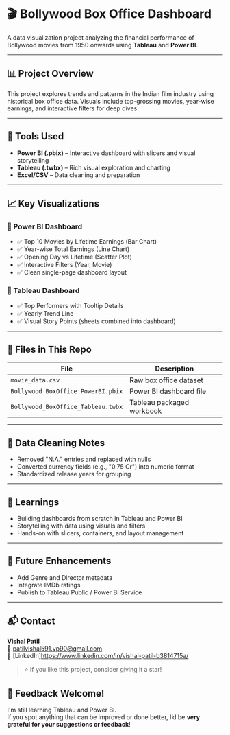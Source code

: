 # 🎬 Bollywood Box Office Dashboard

A data visualization project analyzing the financial performance of Bollywood movies from 1950 onwards using **Tableau** and **Power BI**.

---

## 📊 Project Overview

This project explores trends and patterns in the Indian film industry using historical box office data. Visuals include top-grossing movies, year-wise earnings, and interactive filters for deep dives.

---

## 🧩 Tools Used

- **Power BI (.pbix)** – Interactive dashboard with slicers and visual storytelling  
- **Tableau (.twbx)** – Rich visual exploration and charting  
- **Excel/CSV** – Data cleaning and preparation

---

## 📈 Key Visualizations

### 🔹 Power BI Dashboard
- ✅ Top 10 Movies by Lifetime Earnings (Bar Chart)
- ✅ Year-wise Total Earnings (Line Chart)
- ✅ Opening Day vs Lifetime (Scatter Plot)
- ✅ Interactive Filters (Year, Movie)
- ✅ Clean single-page dashboard layout

### 🔹 Tableau Dashboard
- ✅ Top Performers with Tooltip Details
- ✅ Yearly Trend Line
- ✅ Visual Story Points (sheets combined into dashboard)

---

## 📂 Files in This Repo

| File | Description |
|------|-------------|
| `movie_data.csv` | Raw box office dataset |
| `Bollywood_BoxOffice_PowerBI.pbix` | Power BI dashboard file |
| `Bollywood_BoxOffice_Tableau.twbx` | Tableau packaged workbook |

---

## 🧼 Data Cleaning Notes

- Removed "N.A." entries and replaced with nulls
- Converted currency fields (e.g., "0.75 Cr") into numeric format
- Standardized release years for grouping

---

## 📌 Learnings

- Building dashboards from scratch in Tableau and Power BI
- Storytelling with data using visuals and filters
- Hands-on with slicers, containers, and layout management

---

## 🧠 Future Enhancements

- Add Genre and Director metadata
- Integrate IMDb ratings
- Publish to Tableau Public / Power BI Service

---

## 📬 Contact

**Vishal Patil**  
📧 patilvishal591.vp90@gmail.com  
🔗 [LinkedIn]https://www.linkedin.com/in/vishal-patil-b3814715a/

> ⭐ If you like this project, consider giving it a star!

## 🙏 Feedback Welcome!

I'm still learning Tableau and Power BI.  
If you spot anything that can be improved or done better, I’d be **very grateful for your suggestions or feedback**!
